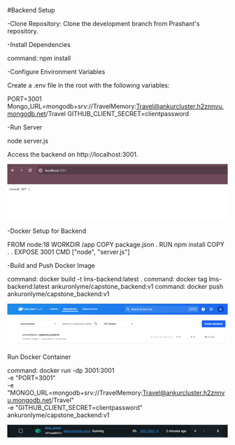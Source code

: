 

#Backend Setup

-Clone Repository: Clone the development branch from Prashant's repository.

-Install Dependencies

 command: npm install

-Configure Environment Variables

Create a .env file in the root with the following variables:

PORT=3001
Mongo_URL=mongodb+srv://TravelMemory:Travel@ankurcluster.h2znnvu.mongodb.net/Travel
GITHUB_CLIENT_SECRET=clientpassword

-Run Server

node server.js


Access the backend on http://localhost:3001.

![alt text](./screenshots/image-1.png)


-Docker Setup for Backend

FROM node:18
WORKDIR /app
COPY package.json .
RUN npm install
COPY . .
EXPOSE 3001
CMD ["node", "server.js"]



-Build and Push Docker Image

 command: docker build -t lms-backend:latest .
 command: docker tag lms-backend:latest ankuronlyme/capstone_backend:v1
 command: docker push ankuronlyme/capstone_backend:v1

![alt text](./screenshots/image-2.png)


Run Docker Container

 command: docker run -dp 3001:3001 \
  -e "PORT=3001" \
  -e "MONGO_URL=mongodb+srv://TravelMemory:Travel@ankurcluster.h2znnvu.mongodb.net/Travel" \
  -e "GITHUB_CLIENT_SECRET=clientpassword" \
  ankuronlyme/capstone_backend:v1

![alt text](./screenshots/image-3.png)







